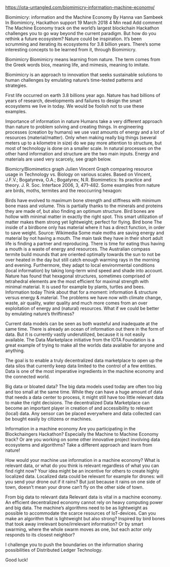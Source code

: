 https://iota-untangled.com/biomimicry-information-machine-economy/

Biomimicry: information and the Machine Economy
By Hanna van Sambeek  In Biomimicry, Hackathon support  19 March 2018  4 Min read  Add comment 
The Machine Economy track on the world’s largest blockchain Hackathon challenges you to go way beyond the current paradigm. But how do you rethink a future ecosystem? Nature could be inspiration. It’s been scrumming and iterating its ecosystems for 3.8 billion years. There’s some interesting concepts to be learned from it, through Biomimicry.

Biomimicry
Biomimicry means learning from nature. The term comes from the Greek words bios, meaning life, and mimesis, meaning to imitate.

Biomimicry is an approach to innovation that seeks sustainable solutions to human challenges by emulating nature’s time-tested patterns and strategies.

First life occurred on earth 3.8 billions year ago. Nature has had billions of years of research, developments and failures to design the smart ecosystems we live in today. We would be foolish not to use these examples.

Importance of information in nature
Humans take a very different approach than nature to problem solving and creating things. In engineering processes (creation by humans) we use vast amounts of energy and a lot of resources (material/matter). Only when making really big things (several meters up to a kilometre in size) do we pay more attention to structure, but most of technology is done on a smaller scale.  In natural processes on the other hand information and structure are the two main inputs. Energy and materials are used very scarcely, see graph below.

Biomicry/Biomimetics graph Julien Vincent
Graph comparing resource usage in Technology vs. Biology on various scales. Based on Vincent, J.F.V.; Bogatyreva, O.A.; Bogatyrev, N.R. Biomimetics: Its practice and theory. J. R. Soc. Interface 2006, 3, 471–482.
Some examples from nature are birds, moths, termites and the reoccurring hexagon:

Birds have evolved to maximum bone strength and stiffness with minimum bone mass and volume. This is partially thanks to the minerals and proteins they are made of, but also finding an optimum structure. Bird bones are hollow with minimal matter in exactly the right spot. This smart utilization of matter makes them strong yet lightweight; perfect for flying.
Bird bone
The inside of a birdbone only has material where it has a direct function, in order to save weight. Source: Wikimedia
Some male moths are saving energy and material by not having a mouth. The main task they have in their short adult life is finding a partner and reproducing. There is time for eating thus having a mouth is a waste of energy and resources.
The Australian compass termite build mounds that are oriented optimally towards the sun to not be over heated in the day but still catch enough warming rays in the morning and evening. Furthermore, they adapt to local environmental conditions (local information) by taking long-term wind speed and shade into account.
Nature has found that hexagonal structures, sometimes comprised of tetrahedral elements are the most efficient for maximal strength  with minimal material. It is used for example by plants, turtles and bees.
Information today
Think about that for a moment: information & structure versus energy & material. The problems we have now with climate change, waste, air quality, water quality and much more comes from an over exploitation of energy and (natural) resources. What if we could be better by emulating nature’s thriftiness?

Current data models can be seen as both wasteful and inadequate at the same time. There is already an ocean of information out there in the form of data. But it is currently vastly underutilized, because it is not easily available. The Data Marketplace initiative from the IOTA Foundation is a great example of trying to make all the worlds data available for anyone and anything.

The goal is to enable a truly decentralized data marketplace to open up the data silos that currently keep data limited to the control of a few entities. Data is one of the most imperative ingredients in the machine economy and the connected world.

Big data or bloated data?
The big data models used today are often too big and too small at the same time. While they can have a huge amount of data that needs a data center to process, it might still have too little relevant data to make the right decisions. The decentralized Data Marketplace can become an important player in creation of and accessibility to relevant (local) data. Any sensor can be placed everywhere and data collected can be bought easily by citizens or machines.

Information in a machine economy
Are you participating in the Blockchaingers Hackathon? Especially the Machine to Machine Economy track? Or are you working on some other innovative project involving data ecosystems and algorithms? Take a different approach and learn from nature!

How would your machine use information in a machine economy? What is relevant data, or what do you think is relevant regardless of what you can find right now? Your idea might be an incentive for others to create highly localized data. Localized data could be relevant for example for drones: will you send your drone out if it rains? But just because it rains on one side of town, doesn’t mean your drone can’t fly on the other side of town.

From big data to relevant data
Relevant data is vital in a machine economy. An efficient decentralized economy cannot rely on heavy computing power and big data. The machine’s algorithms need to be as lightweight as possible to accommodate the scarce resources of IoT-devices. Can you make an algorithm that is lightweight but also strong? Inspired by bird bones that took away irrelevant bone/irrelevant information? Or by smart swarming, where the whole swarm moves as one, but each actor only responds to its closest neighbor?

I challenge you to push the boundaries on the information sharing possibilities of Distributed Ledger Technology.

Good luck!
